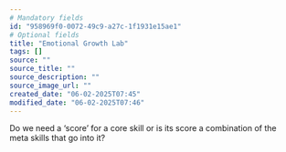 ```yaml
---
# Mandatory fields
id: "958969f0-0072-49c9-a27c-1f1931e15ae1"
# Optional fields
title: "Emotional Growth Lab"
tags: []
source: ""
source_title: ""
source_description: ""
source_image_url: ""
created_date: "06-02-2025T07:45"
modified_date: "06-02-2025T07:46"
---
```

Do we need a ‘score’ for a core skill or is its score a combination of the meta skills that go into it?
